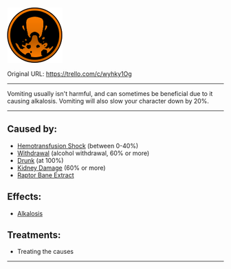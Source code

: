 ![tile015(2).png\|200](./Vomiting%20-%20Attachments/6718845db30472d958dd7aa5.png)

Original URL: https://trello.com/c/wyhky1Og

---

Vomiting usually isn't harmful, and can sometimes be beneficial due to it causing alkalosis. Vomiting will also slow your character down by 20%.

---

## Caused by:

- [Hemotransfusion Shock](../Blood/Hemotransfusion%20Shock.md) (between 0-40%)
- [Withdrawal](../Head_Brain/Withdrawal.md) (alcohol withdrawal, 60% or more)
- [Drunk](../Head_Brain/Drunk.md) (at 100%)
- [Kidney Damage](../Torso/Kidney%20Damage.md) (60% or more)
- [Raptor Bane Extract](../Items/Raptor%20Bane%20Extract.md)

## Effects:

- [Alkalosis](../Blood/Alkalosis.md)

## Treatments:

- Treating the causes

---


